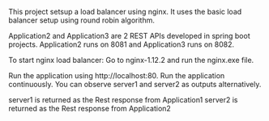 This project setsup a load balancer using nginx. It uses the basic load balancer setup using round robin algorithm.

Application2 and Application3 are 2 REST APIs developed in spring boot projects. Application2 runs on 8081 and Application3 runs on 8082.

To start nginx load balancer:
      Go to nginx-1.12.2 and run the nginx.exe file.
      
Run the application using http://localhost:80. Run the application continuously. 
You can observe server1 and server2 as outputs alternatively.

server1 is returned as the Rest response from Application1
server2 is returned as the Rest response from  Application2
